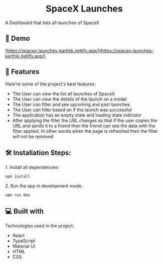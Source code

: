 <h1 align="center" id="title">SpaceX Launches</h1>

<p id="description">A Dashboard that lists all launches of SpaceX</p>

<h2>🚀 Demo</h2>

[https://spacex-launches-karthik.netlify.app/](https://spacex-launches-karthik.netlify.app/)

  
  
<h2>🧐 Features</h2>

Here're some of the project's best features:

*   The User can view the list all launches of SpaceX
*   The User can view the details of the launch on a modal
*   The User can filter and see upcoming and past launches
*   The User can filter based on if the launch was successful
*   The application has an empty state and loading state indicator
*   After applying the filter the URL changes so that if the user copies the URL and sends it to a friend then the friend can see the data with the filter applied. In other words when the page is refreshed then the filter will not be removed

<h2>🛠️ Installation Steps:</h2>

<p>1. Install all dependencies</p>

```
npm install
```

<p>2. Run the app in development mode.</p>

```
npm run dev
```

  
  
<h2>💻 Built with</h2>

Technologies used in the project:

*   React
*   TypeScript
*   Material UI
*   HTML
*   CSS
